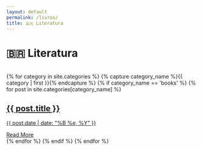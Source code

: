 ```yaml
---
layout: default
permalink: /livros/
title: 🇧🇷 Literatura
---
```


<div class="page"><h1>🇧🇷 Literatura</h1></div>
<br>
<div class="posts">
    {% for category in site.categories %}
        {% capture category_name %}{{ category | first }}{% endcapture %}
        {% if category_name == 'books' %}
            {% for post in site.categories[category_name] %}
                <article class="post">
                    <a href="{{ site.baseurl }}{{ post.url }}">
                        <h2>{{ post.title }}</h2>
                        <div>
                            <p class="post_date">{{ post.date | date: "%B %e, %Y" }}</p>
                        </div>
                    </a>
                    <a href="{{ site.baseurl }}{{ post.url }}" class="read-more">Read More</a>
                </article>
            {% endfor %}
        {% endif %}
    {% endfor %}
</div>
